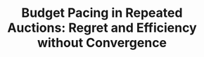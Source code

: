 ---
title: "Budget Pacing in Repeated Auctions: Regret and Efficiency without Convergence"
authors: 'Jason Gaitonde, Yingkai Li, Bar Light, Brendan Lucier, Aleksandrs Slivkins'
type: '1' #1:conference; 2:journal; 3:both
year: '2023'
conference: 'Innovations in Theoretical Computer Science'
acronym: 'ITCS'
link: 'https://arxiv.org/abs/2205.08674'
---